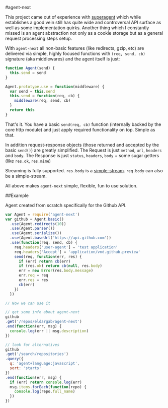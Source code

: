 #agent-next

This project came out of experience with
[superagent](https://github.com/visionmedia/superagent) which while
establishes a good vein still has quite wide and controversal API surface as
well as some implementation quirks. Another thing which I constantly missed is
an agent abstraction not only as a cookie storage but as a general request
processing steps setup.

With `agent-next` all non-basic features (like redirects, gzip, etc)
are delivered via simple, highly focused functions with `(req, send, cb)` signature (aka middlewares)
and the agent itself is just:

```javascript
function Agent(send) {
  this.send = send
}

Agent.prototype.use = function(middleware) {
  var send = this.send
  this.send = function(req, cb) {
    middleware(req, send, cb)
  }
  return this
}
```

That's it. You have a basic `send(req, cb)` function
(internally backed by the core http module) and just apply required functionality on top.
Simple as that.

In addition request-response objects (those returned and accepted by the basic `send()`)
are greatly simplified. The Request is just `method`, `url`, `headers`
and `body`. The Response is just `status`, `headers`, `body` + some sugar getters
(like `res.ok`, `res.mime`)

Streaming is fully supported. `res.body` is a [simple-stream](https://github.com/eldargab/stream-simple).
`req.body` can also be a simple-stream.

All above makes `agent-next` simple, flexible, fun to use solution.

##Example

Agent created from scratch specifically for the Github API.

```javascript
var Agent = require('agent-next')
var github = Agent.basic()
  .use(Agent.redirects(10))
  .use(Agent.parser())
  .use(Agent.serialize())
  .use(Agent.baseUrl('https://api.github.com'))
  .use(function(req, send, cb) {
    req.headers['user-agent'] = 'test application'
    req.headers['Accept'] = 'application/vnd.github.preview'
    send(req, function(err, res) {
      if (err) return cb(err)
      if (res.ok) return cb(null, res.body)
      err = new Error(res.body.message)
      err.req = req
      err.res = res
      cb(err)
    })
  })

// Now we can use it

// get some info about agent-next
github
.get('/repos/eldargab/agent-next')
.end(function(err, msg) {
  console.log(err || msg.description)
})

// look for alternatives
github
.get('/search/repositories')
.query({
  q: 'agent+language:javascript',
  sort: 'starts'
})
.end(function(err, msg) {
  if (err) return console.log(err)
  msg.items.forEach(function(repo) {
    console.log(repo.full_name)
  })
})
```
